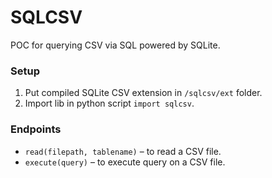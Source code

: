 # SQLCSV
POC for querying CSV via SQL powered by SQLite.

### Setup
1. Put compiled SQLite CSV extension in `/sqlcsv/ext` folder.
2. Import lib in python script `import sqlcsv`.

### Endpoints
- `read(filepath, tablename)` – to read a CSV file.
- `execute(query)` – to execute query on a CSV file.